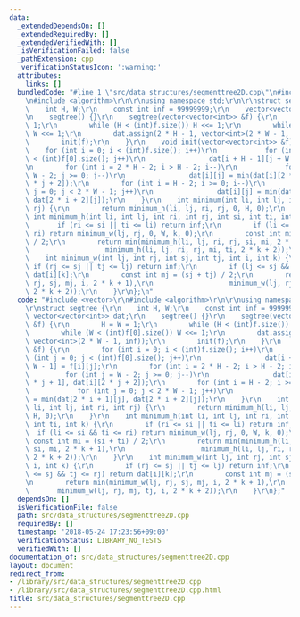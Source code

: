 ```yaml
---
data:
  _extendedDependsOn: []
  _extendedRequiredBy: []
  _extendedVerifiedWith: []
  _isVerificationFailed: false
  _pathExtension: cpp
  _verificationStatusIcon: ':warning:'
  attributes:
    links: []
  bundledCode: "#line 1 \"src/data_structures/segmenttree2D.cpp\"\n#include <vector>\r\
    \n#include <algorithm>\r\n\r\nusing namespace std;\r\n\r\nstruct segtree {\r\n\
    \    int H, W;\r\n    const int inf = 99999999;\r\n    vector<vector<int>> dat;\r\
    \n    segtree() {}\r\n    segtree(vector<vector<int>> &f) {\r\n        H = W =\
    \ 1;\r\n        while (H < (int)f.size()) H <<= 1;\r\n        while (W < (int)f[0].size())\
    \ W <<= 1;\r\n        dat.assign(2 * H - 1, vector<int>(2 * W - 1, inf));\r\n\
    \        init(f);\r\n    }\r\n    void init(vector<vector<int>> &f) {\r\n    \
    \    for (int i = 0; i < (int)f.size(); i++)\r\n            for (int j = 0; j\
    \ < (int)f[0].size(); j++)\r\n                dat[i + H - 1][j + W - 1] = f[i][j];\r\
    \n        for (int i = 2 * H - 2; i > H - 2; i--)\r\n            for (int j =\
    \ W - 2; j >= 0; j--)\r\n                dat[i][j] = min(dat[i][2 * j + 1], dat[i][2\
    \ * j + 2]);\r\n        for (int i = H - 2; i >= 0; i--)\r\n            for (int\
    \ j = 0; j < 2 * W - 1; j++)\r\n                dat[i][j] = min(dat[2 * i + 1][j],\
    \ dat[2 * i + 2][j]);\r\n    }\r\n    int minimum(int li, int lj, int ri, int\
    \ rj) {\r\n        return minimum_h(li, lj, ri, rj, 0, H, 0);\r\n    }\r\n   \
    \ int minimum_h(int li, int lj, int ri, int rj, int si, int ti, int k) {\r\n \
    \       if (ri <= si || ti <= li) return inf;\r\n        if (li <= si && ti <=\
    \ ri) return minimum_w(lj, rj, 0, W, k, 0);\r\n        const int mi = (si + ti)\
    \ / 2;\r\n        return min(minimum_h(li, lj, ri, rj, si, mi, 2 * k + 1),\r\n\
    \                   minimum_h(li, lj, ri, rj, mi, ti, 2 * k + 2));\r\n    }\r\n\
    \    int minimum_w(int lj, int rj, int sj, int tj, int i, int k) {\r\n       \
    \ if (rj <= sj || tj <= lj) return inf;\r\n        if (lj <= sj && tj <= rj) return\
    \ dat[i][k];\r\n        const int mj = (sj + tj) / 2;\r\n        return min(minimum_w(lj,\
    \ rj, sj, mj, i, 2 * k + 1),\r\n                   minimum_w(lj, rj, mj, tj, i,\
    \ 2 * k + 2));\r\n    }\r\n};\n"
  code: "#include <vector>\r\n#include <algorithm>\r\n\r\nusing namespace std;\r\n\
    \r\nstruct segtree {\r\n    int H, W;\r\n    const int inf = 99999999;\r\n   \
    \ vector<vector<int>> dat;\r\n    segtree() {}\r\n    segtree(vector<vector<int>>\
    \ &f) {\r\n        H = W = 1;\r\n        while (H < (int)f.size()) H <<= 1;\r\n\
    \        while (W < (int)f[0].size()) W <<= 1;\r\n        dat.assign(2 * H - 1,\
    \ vector<int>(2 * W - 1, inf));\r\n        init(f);\r\n    }\r\n    void init(vector<vector<int>>\
    \ &f) {\r\n        for (int i = 0; i < (int)f.size(); i++)\r\n            for\
    \ (int j = 0; j < (int)f[0].size(); j++)\r\n                dat[i + H - 1][j +\
    \ W - 1] = f[i][j];\r\n        for (int i = 2 * H - 2; i > H - 2; i--)\r\n   \
    \         for (int j = W - 2; j >= 0; j--)\r\n                dat[i][j] = min(dat[i][2\
    \ * j + 1], dat[i][2 * j + 2]);\r\n        for (int i = H - 2; i >= 0; i--)\r\n\
    \            for (int j = 0; j < 2 * W - 1; j++)\r\n                dat[i][j]\
    \ = min(dat[2 * i + 1][j], dat[2 * i + 2][j]);\r\n    }\r\n    int minimum(int\
    \ li, int lj, int ri, int rj) {\r\n        return minimum_h(li, lj, ri, rj, 0,\
    \ H, 0);\r\n    }\r\n    int minimum_h(int li, int lj, int ri, int rj, int si,\
    \ int ti, int k) {\r\n        if (ri <= si || ti <= li) return inf;\r\n      \
    \  if (li <= si && ti <= ri) return minimum_w(lj, rj, 0, W, k, 0);\r\n       \
    \ const int mi = (si + ti) / 2;\r\n        return min(minimum_h(li, lj, ri, rj,\
    \ si, mi, 2 * k + 1),\r\n                   minimum_h(li, lj, ri, rj, mi, ti,\
    \ 2 * k + 2));\r\n    }\r\n    int minimum_w(int lj, int rj, int sj, int tj, int\
    \ i, int k) {\r\n        if (rj <= sj || tj <= lj) return inf;\r\n        if (lj\
    \ <= sj && tj <= rj) return dat[i][k];\r\n        const int mj = (sj + tj) / 2;\r\
    \n        return min(minimum_w(lj, rj, sj, mj, i, 2 * k + 1),\r\n            \
    \       minimum_w(lj, rj, mj, tj, i, 2 * k + 2));\r\n    }\r\n};"
  dependsOn: []
  isVerificationFile: false
  path: src/data_structures/segmenttree2D.cpp
  requiredBy: []
  timestamp: '2018-05-24 17:23:56+09:00'
  verificationStatus: LIBRARY_NO_TESTS
  verifiedWith: []
documentation_of: src/data_structures/segmenttree2D.cpp
layout: document
redirect_from:
- /library/src/data_structures/segmenttree2D.cpp
- /library/src/data_structures/segmenttree2D.cpp.html
title: src/data_structures/segmenttree2D.cpp
---
```

